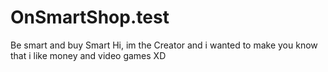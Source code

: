 # OnSmartShop.test
Be smart and buy Smart
 Hi, im the Creator and i wanted to make you know that i like money and video games XD
